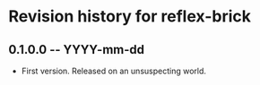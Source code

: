 # Revision history for reflex-brick

## 0.1.0.0  -- YYYY-mm-dd

* First version. Released on an unsuspecting world.

